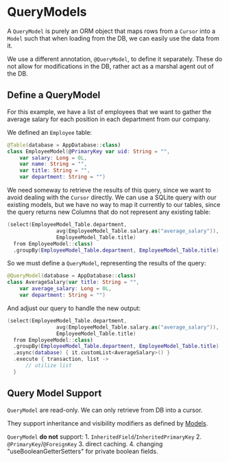 # QueryModels

A `QueryModel` is purely an ORM object that maps rows from a `Cursor` into a `Model` such that when loading from the DB, we can easily use the data from it.

We use a different annotation, `@QueryModel`, to define it separately. These do not allow for modifications in the DB, rather act as a marshal agent out of the DB.

## Define a QueryModel

For this example, we have a list of employees that we want to gather the average salary for each position in each department from our company.

We defined an `Employee` table:

```kotlin
@Table(database = AppDatabase::class)
class EmployeeModel(@PrimaryKey var uid: String = "",
    var salary: Long = 0L,
    var name: String = "",
    var title: String = "",
    var department: String = "")
```

We need someway to retrieve the results of this query, since we want to avoid dealing with the `Cursor` directly. We can use a SQLite query with our existing models, but we have no way to map it currently to our tables, since the query returns new Columns that do not represent any existing table:

```kotlin
(select(EmployeeModel_Table.department,
                avg(EmployeeModel_Table.salary.as("average_salary")),
                EmployeeModel_Table.title)
  from EmployeeModel::class)
  .groupBy(EmployeeModel_Table.department, EmployeeModel_Table.title)
```

So we must define a `QueryModel`, representing the results of the query:

```kotlin
@QueryModel(database = AppDatabase::class)
class AverageSalary(var title: String = "",
    var average_salary: Long = 0L,
    var department: String = "")
```

And adjust our query to handle the new output:

```kotlin
(select(EmployeeModel_Table.department,
                avg(EmployeeModel_Table.salary.as("average_salary")),
                EmployeeModel_Table.title)
  from EmployeeModel::class)
  .groupBy(EmployeeModel_Table.department, EmployeeModel_Table.title)
  .async(database) { it.customList<AverageSalary>() }
  .execute { transaction, list ->
      // utilize list
  }
```

## Query Model Support

`QueryModel` are read-only. We can only retrieve from DB into a cursor.

They support inheritance and visibility modifiers as defined by [Models](../usage/models.md).

`QueryModel` **do not** support: 1. `InheritedField`/`InheritedPrimaryKey` 2. `@PrimaryKey`/`@ForeignKey` 3. direct caching. 4. changing "useBooleanGetterSetters" for private boolean fields.

